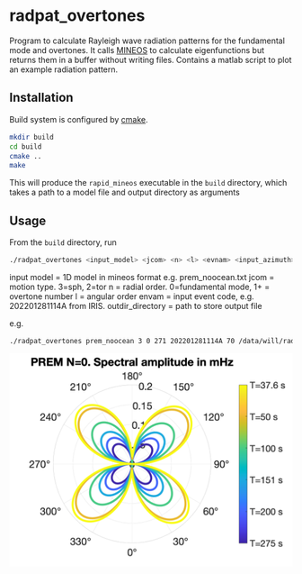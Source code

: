 # radpat_overtones

Program to calculate Rayleigh wave radiation patterns for the fundamental mode and overtones.
It calls [MINEOS](https://github.com/geodynamics/mineos) to calculate eigenfunctions but returns them in a buffer without writing files.
Contains a matlab script to plot an example radiation pattern.

## Installation

Build system is configured by [cmake](https://cmake.org/).

```bash
mkdir build
cd build
cmake ..
make
```

This will produce the `rapid_mineos` executable in the `build` directory, which takes a path to a model file and output directory as arguments

## Usage

From the `build` directory, run

```bash
./radpat_overtones <input_model> <jcom> <n> <l> <evnam> <input_azimuth> <output_directory>
```
input model = 1D model in mineos format e.g. prem_noocean.txt
jcom = motion type. 3=sph, 2=tor
n = radial order. 0=fundamental mode, 1+ = overtone number
l = angular order
envam = input event code, e.g. 202201281114A from IRIS.
outdir_directory = path to store output file

e.g.
```bash
./radpat_overtones prem_noocean 3 0 271 202201281114A 70 /data/will/rad_pat/
```

![](example_figure.png)
